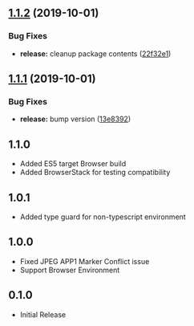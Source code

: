 ## [1.1.2](https://github.com/mooyoul/get-orientation/compare/v1.1.1...v1.1.2) (2019-10-01)


### Bug Fixes

* **release:** cleanup package contents ([22f32e1](https://github.com/mooyoul/get-orientation/commit/22f32e1))

## [1.1.1](https://github.com/mooyoul/get-orientation/compare/v1.1.0...v1.1.1) (2019-10-01)


### Bug Fixes

* **release:** bump version ([13e8392](https://github.com/mooyoul/get-orientation/commit/13e8392))

## 1.1.0

- Added ES5 target Browser build
- Added BrowserStack for testing compatibility


## 1.0.1

- Added type guard for non-typescript environment


## 1.0.0

- Fixed JPEG APP1 Marker Conflict issue
- Support Browser Environment


## 0.1.0

- Initial Release
